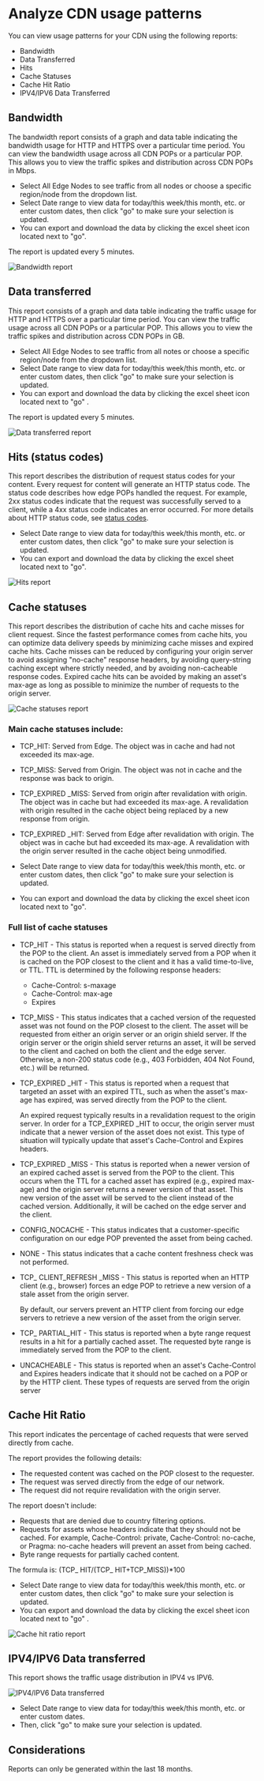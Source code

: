 <properties
	pageTitle="Analyze CDN usage patterns "
	description="You can view usage patterns for your CDN using the following reports: Bandwidth, Data Transferred, Hits, Cache Statuses, Cache Hit Ratio, IPV4/IPV6 Data Transferred."
	services="cdn"
	documentationCenter=".NET"
	authors="camsoper"
	manager="erikre"
	editor=""/>

<tags
	ms.service="cdn"
	ms.workload="tbd"
	ms.tgt_pltfrm="na"
	ms.devlang="na"
	ms.topic="article"
	ms.date="02/25/2016" 
	ms.author="casoper"/>

# Analyze CDN usage patterns

You can view usage patterns for your CDN using the following reports:

- Bandwidth
- Data Transferred
- Hits
- Cache Statuses
- Cache Hit Ratio
- IPV4/IPV6 Data Transferred

## Bandwidth

The bandwidth report consists of a graph and data table indicating the bandwidth usage for HTTP and HTTPS over a particular time period. You can view the bandwidth usage across all CDN POPs or a particular POP. This allows you to view the traffic spikes and distribution across CDN POPs in Mbps.

- Select All Edge Nodes to see traffic from all nodes or choose a specific region/node from the dropdown list.
- Select Date range to view data for today/this week/this month, etc. or enter custom dates, then click "go" to make sure your selection is updated.
- You can export and download the data by clicking the excel sheet icon located next to "go".

The report is updated every 5 minutes.

![Bandwidth report](./media/cdn-reports/cdn-bandwidth.png)

## Data transferred

This report consists of a graph and data table indicating the traffic usage for HTTP and HTTPS over a particular time period. You can view the traffic usage across all CDN POPs or a particular POP. This allows you to view the traffic spikes and distribution across CDN POPs in GB.

- Select All Edge Nodes to see traffic from all notes or choose a specific region/node from the dropdown list.
- Select Date range to view data for today/this week/this month, etc. or enter custom dates, then click "go" to make sure your selection is updated.
- You can export and download the data by clicking the excel sheet icon located next to "go" .

The report is updated every 5 minutes.

![Data transferred report](./media/cdn-reports/cdn-data-transferred.png)

## Hits (status codes)

This report describes the distribution of request status codes for your content. Every request for content will generate an HTTP status code. The status code describes how edge POPs handled the request. For example, 2xx status codes indicate that the request was successfully served to a client, while a 4xx status code indicates an error occurred. For more details about HTTP status code, see [status codes](https://en.wikipedia.org/wiki/List_of_HTTP_status_codes).

- Select Date range to view data for today/this week/this month, etc. or enter custom dates, then click "go" to make sure your selection is updated.
- You can export and download the data by clicking the excel sheet located next to "go".

![Hits report](./media/cdn-reports/cdn-hits.png)

## Cache statuses

This report describes the distribution of cache hits and cache misses for client request. Since the fastest performance comes from cache hits, you can optimize data delivery speeds by minimizing cache misses and expired cache hits. Cache misses can be reduced by configuring your origin server to avoid assigning "no-cache" response headers, by avoiding query-string caching except where strictly needed, and by avoiding non-cacheable response codes. Expired cache hits can be avoided by making an asset's max-age as long as possible to minimize the number of requests to the origin server.

![Cache statuses report](./media/cdn-reports/cdn-cache-statuses.png)

### Main cache statuses include:

- TCP_HIT: Served from Edge. The object was in cache and had not exceeded its max-age.
- TCP_MISS: Served from Origin. The object was not in cache and the response was back to origin.
- TCP_EXPIRED _MISS: Served from origin after revalidation with origin. The object was in cache but had exceeded its max-age. A revalidation with origin resulted in the cache object being replaced by a new response from origin.
- TCP_EXPIRED _HIT: Served from Edge after revalidation with origin. The object was in cache but had exceeded its max-age. A revalidation with the origin server resulted in the cache object being unmodified.

- Select Date range to view data for today/this week/this month, etc. or enter custom dates, then click "go" to make sure your selection is updated.
- You can export and download the data by clicking the excel sheet icon located next to "go".

### Full list of cache statuses

- TCP_HIT - This status is reported when a request is served directly from the POP to the client. An asset is immediately served from a POP when it is cached on the POP closest to the client and it has a valid time-to-live, or TTL. TTL is determined by the following response headers:

	- Cache-Control: s-maxage
	- Cache-Control: max-age
	- Expires

- TCP_MISS - This status indicates that a cached version of the requested asset was not found on the POP closest to the client. The asset will be requested from either an origin server or an origin shield server. If the origin server or the origin shield server returns an asset, it will be served to the client and cached on both the client and the edge server. Otherwise, a non-200 status code (e.g., 403 Forbidden, 404 Not Found, etc.) will be returned.

- TCP_EXPIRED _HIT -  This status is reported when a request that targeted an asset with an expired TTL, such as when the asset's max-age has expired, was served directly from the POP to the client.

	An expired request typically results in a revalidation request to the origin server. In order for a TCP_EXPIRED _HIT to occur, the origin server must indicate that a newer version of the asset does not exist. This type of situation will typically update that asset's Cache-Control and Expires headers.

- TCP_EXPIRED _MISS - This status is reported when a newer version of an expired cached asset is served from the POP to the client. This occurs when the TTL for a cached asset has expired (e.g., expired max-age) and the origin server returns a newer version of that asset. This new version of the asset will be served to the client instead of the cached version. Additionally, it will be cached on the edge server and the client.

- CONFIG_NOCACHE - This status indicates that a customer-specific configuration on our edge POP prevented the asset from being cached.

- NONE - This status indicates that a cache content freshness check was not performed.

- TCP_ CLIENT_REFRESH _MISS - This status is reported when an HTTP client (e.g., browser) forces an edge POP to retrieve a new version of a stale asset from the origin server.

	By default, our servers prevent an HTTP client from forcing our edge servers to retrieve a new version of the asset from the origin server.

- TCP_ PARTIAL_HIT - This status is reported when a byte range request results in a hit for a partially cached asset. The requested byte range is immediately served from the POP to the client.

- UNCACHEABLE - This status is reported when an asset's Cache-Control and Expires headers indicate that it should not be cached on a POP or by the HTTP client. These types of requests are served from the origin server

## Cache Hit Ratio

This report indicates the percentage of cached requests that were served directly from cache.

The report provides the following details:

- The requested content was cached on the POP closest to the requester.
- The request was served directly from the edge of our network.
- The request did not require revalidation with the origin server.

The report doesn't include:

- Requests that are denied due to country filtering options.
- Requests for assets whose headers indicate that they should not be cached. For example, Cache-Control: private, Cache-Control: no-cache, or Pragma: no-cache headers will prevent an asset from being cached.
- Byte range requests for partially cached content.

The formula is: (TCP_ HIT/(TCP_ HIT+TCP_MISS))*100

- Select Date range to view data for today/this week/this month, etc. or enter custom dates, then click "go" to make sure your selection is updated.
- You can export and download the data by clicking the excel sheet icon located next to "go" .


![Cache hit ratio report](./media/cdn-reports/cdn-cache-hit-ratio.png)

## IPV4/IPV6 Data transferred

This report shows the traffic usage distribution in IPV4 vs IPV6.

![IPV4/IPV6 Data transferred](./media/cdn-reports/cdn-ipv4-ipv6.png)

- Select Date range to view data for today/this week/this month, etc. or enter custom dates.
- Then, click "go" to make sure your selection is updated.


## Considerations

Reports can only be generated within the last 18 months.
